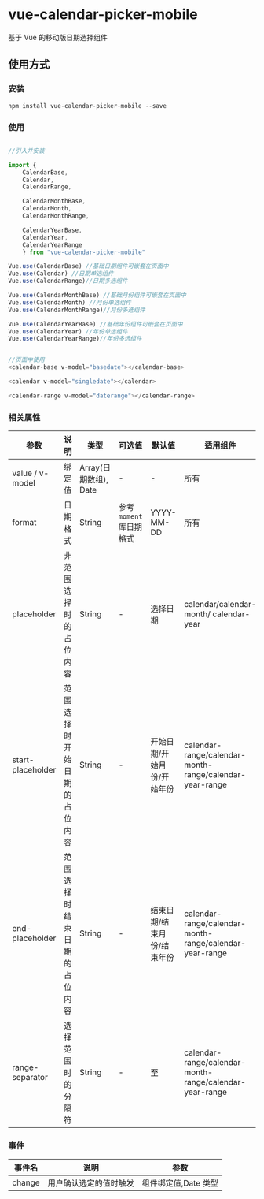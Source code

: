 # vue-calendar-picker-mobile

基于 Vue 的移动版日期选择组件

## 使用方式

### 安装

`npm install vue-calendar-picker-mobile --save`

### 使用

```javascript

//引入并安装

import {
    CalendarBase,
    Calendar,
    CalendarRange,

    CalendarMonthBase,
    CalendarMonth,
    CalendarMonthRange,

    CalendarYearBase,
    CalendarYear,
    CalendarYearRange
    } from "vue-calendar-picker-mobile"

Vue.use(CalendarBase) //基础日期组件可嵌套在页面中
Vue.use(Calendar) //日期单选组件
Vue.use(CalendarRange)//日期多选组件

Vue.use(CalendarMonthBase) //基础月份组件可嵌套在页面中
Vue.use(CalendarMonth) //月份单选组件
Vue.use(CalendarMonthRange)//月份多选组件

Vue.use(CalendarYearBase) //基础年份组件可嵌套在页面中
Vue.use(CalendarYear) //年份单选组件
Vue.use(CalendarYearRange)//年份多选组件


//页面中使用
<calendar-base v-model="basedate"></calendar-base>

<calendar v-model="singledate"></calendar>

<calendar-range v-model="daterange"></calendar-range>

```

### 相关属性

| 参数              | 说明                         | 类型                  | 可选值                 | 默认值                     | 适用组件                                                |
| ----------------- | ---------------------------- | --------------------- | ---------------------- | -------------------------- | ------------------------------------------------------- |
| value / v-model   | 绑定值                       | Array(日期数组), Date | -                      | -                          | 所有                                                    |
| format            | 日期格式                     | String                | 参考`moment`库日期格式 | YYYY-MM-DD                 | 所有                                                    |
| placeholder       | 非范围选择时的占位内容       | String                | -                      | 选择日期                   | calendar/calendar-month/ calendar-year                  |
| start-placeholder | 范围选择时开始日期的占位内容 | String                | -                      | 开始日期/开始月份/开始年份 | calendar-range/calendar-month-range/calendar-year-range |
| end-placeholder   | 范围选择时结束日期的占位内容 | String                | -                      | 结束日期/结束月份/结束年份 | calendar-range/calendar-month-range/calendar-year-range |
| range-separator   | 选择范围时的分隔符           | String                | -                      | 至                         | calendar-range/calendar-month-range/calendar-year-range |

### 事件

| 事件名 | 说明                   | 参数                 |
| ------ | ---------------------- | -------------------- |
| change | 用户确认选定的值时触发 | 组件绑定值,Date 类型 |
